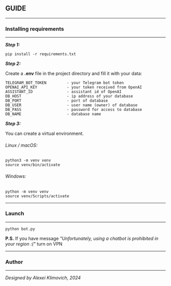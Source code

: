## GUIDE

---

### Installing requirements

---

***Step 1:***

    pip install -r requirements.txt

***Step 2:***

Create a **.env** file in the project directory and fill it with your data:
    
    TELEGRAM_BOT_TOKEN         - your Telegram bot token
    OPENAI_API_KEY             - your token received from OpenAI
    ASSISTANT_ID               - assistant id of OpenAI
    DB_HOST                    - ip address of your database
    DB_PORT                    - port of database
    DB_USER                    - user name (owner) of database
    DB_PASS                    - password for access to database
    DB_NAME                    - database name

***Step 3:***

You can create a virtual environment.

###### *Linux / macOS:*

    python3 -m venv venv
    source venv/bin/activate

###### *Windows:*

    python -m venv venv
    source venv/Scripts/activate

---

### Launch

---

    python bot.py

**P.S.** If you have message *"Unfortunately, using a chatbot is prohibited in your region :("* turn on VPN

---

### Author

---
_Designed by Alexei Klimovich, 2024_
